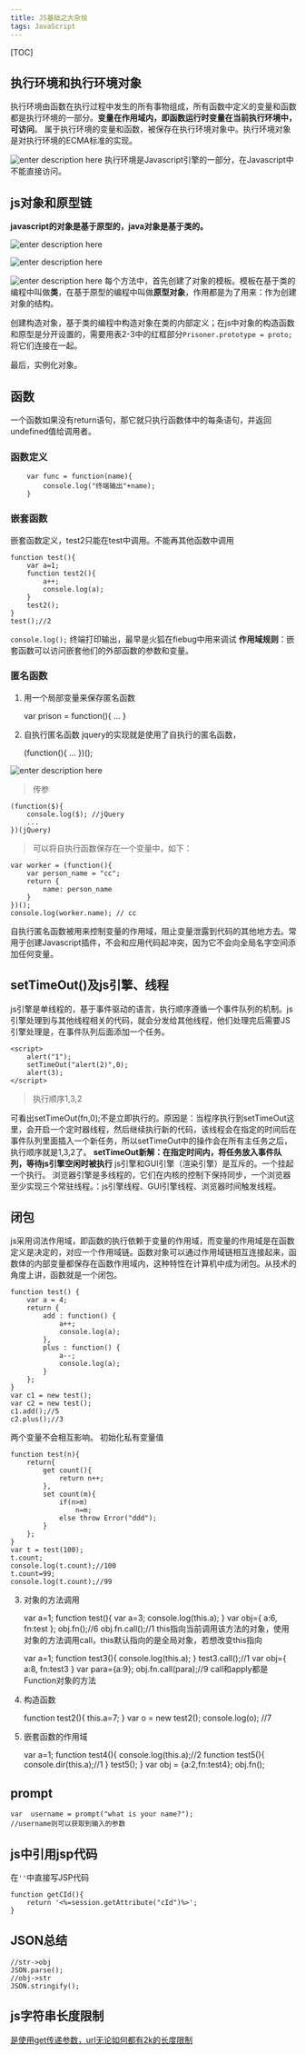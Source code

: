 ```yaml
---
title: JS基础之大杂烩
tags: JavaScript
---
```


[TOC]

## 执行环境和执行环境对象
执行环境由函数在执行过程中发生的所有事物组成，所有函数中定义的变量和函数都是执行环境的一部分。**变量在作用域内，即函数运行时变量在当前执行环境中，可访问**。
属于执行环境的变量和函数，被保存在执行环境对象中。执行环境对象是对执行环境的ECMA标准的实现。

![enter description here][1]
执行环境是Javascript引擎的一部分，在Javascript中不能直接访问。
## js对象和原型链
**javascript的对象是基于原型的，java对象是基于类的。**

![enter description here][2]

![enter description here][3]

![enter description here][4]
每个方法中，首先创建了对象的模板。模板在基于类的编程中叫做**类**，在基于原型的编程中叫做**原型对象**，作用都是为了用来：作为创建对象的结构。

创建构造对象，基于类的编程中构造对象在类的内部定义；在js中对象的构造函数和原型是分开设置的，需要用表2-3中的红框部分`Prisoner.prototype = proto;`将它们连接在一起。

最后，实例化对象。
## 函数
一个函数如果没有return语句，那它就只执行函数体中的每条语句，并返回undefined值给调用者。
### 函数定义
```
	var func = function(name){
		console.log("终端输出"+name);
	}
```
### 嵌套函数
嵌套函数定义，test2只能在test中调用。不能再其他函数中调用

    function test(){
        var a=1;
        function test2(){
            a++;
            console.log(a);
        }
        test2();
    }
    test();//2

`console.log();` 终端打印输出，最早是火狐在fiebug中用来调试
**作用域规则**：嵌套函数可以访问嵌套他们的外部函数的参数和变量。
### 匿名函数
1. 用一个局部变量来保存匿名函数


    var prison = function(){
        ...
    }
2. 自执行匿名函数
jquery的实现就是使用了自执行的匿名函数，


    (function(){
        ...
    })();
    
![enter description here][5]
> 传参


    (function($){
        console.log($); //jQuery
        ...
    })(jQuery)
> 可以将自执行函数保存在一个变量中，如下：


    var worker = (function(){
        var person_name = "cc";
        return {
            name: person_name
        }
    })();
    console.log(worker.name); // cc
自执行匿名函数被用来控制变量的作用域，阻止变量泄露到代码的其他地方去。常用于创建Javascript插件，不会和应用代码起冲突，因为它不会向全局名字空间添加任何变量。

## setTimeOut()及js引擎、线程
js引擎是单线程的，基于事件驱动的语言，执行顺序遵循一个事件队列的机制。js引擎处理到与其他线程相关的代码，就会分发给其他线程，他们处理完后需要JS引擎处理是，在事件队列后面添加一个任务。

    <script>
        alert("1");
        setTimeOut("alert(2)",0);
        alert(3);
    </script>
> 执行顺序1,3,2

可看出setTimeOut(fn,0);不是立即执行的。原因是：当程序执行到setTimeOut这里，会开启一个定时器线程，然后继续执行新的代码，该线程会在指定的时间后在事件队列里面插入一个新任务，所以setTimeOut中的操作会在所有主任务之后，执行顺序就是1,3,2了。
**setTimeOut新解：在指定时间内，将任务放入事件队列，等待js引擎空闲时被执行**
js引擎和GUI引擎（渲染引擎）是互斥的。一个挂起一个执行。
浏览器引擎是多线程的，它们在内核的控制下保持同步，一个浏览器至少实现三个常驻线程。：js引擎线程、GUI引擎线程、浏览器时间触发线程。

## 闭包
js采用词法作用域，即函数的执行依赖于变量的作用域，而变量的作用域是在函数定义是决定的，对应一个作用域链。函数对象可以通过作用域链相互连接起来，函数体的内部变量都保存在函数作用域内，这种特性在计算机中成为闭包。从技术的角度上讲，函数就是一个闭包。

    function test() {
    	var a = 4;
    	return {
    		add : function() {
    			a++;
    			console.log(a);
    		},
    		plus : function() {
    			a--;
    			console.log(a);
    		}
    	};
    }
    var c1 = new test();
    var c2 = new test();
    c1.add();//5
    c2.plus();//3
两个变量不会相互影响。
初始化私有变量值

    function test(n){
    	return{
    		get count(){
    			return n++;
    		},
    		set count(m){
    			if(n>m)
    				n=m;
    			else throw Error("ddd");
    		}
    	};
    }
    var t = test(100);
    t.count;
    console.log(t.count);//100
    t.count=99;
    console.log(t.count);//99

3. 对象的方法调用


    var a=1;
    function test(){
    	var a=3;
    	console.log(this.a);
    }
    var obj={
    		a:6,
    		fn:test
    };
    obj.fn();//6
    obj.fn.call();//1
this指向当前调用该方法的对象，使用对象的方法调用call，this默认指向的是全局对象，若想改变this指向

    var a=1;
    function test3(){
    	console.log(this.a);
    }
    test3.call();//1
    var obj={
    	a:8,
    	fn:test3
    }
    var para={a:9};
    obj.fn.call(para);//9
call和apply都是Function对象的方法
4. 构造函数


    function test2(){
    	this.a=7;
    }
    var o = new test2();
    console.log(o); //7
5. 嵌套函数的作用域


    var a=1;
    function test4(){
        console.log(this.a);//2
        function test5(){
            console.dir(this.a);//1
        }
        test5();
    }
    var obj = {a:2,fn:test4};
    obj.fn();


##  prompt
```
var  username = prompt("what is your name?");
//username则可以获取到输入的参数
```
## js中引用jsp代码
在`''`中直接写JSP代码
```
function getCId(){
	return '<%=session.getAttribute("cId")%>';
}
``` 


## JSON总结
```
//str->obj
JSON.parse();
//obj->str
JSON.stringify();
```

## js字符串长度限制
<a href>是使用get传递参数，url无论如何都有2k的长度限制


  [1]: ./images/Image%202.png "Image 2.png"
  [2]: ./images/Image%203.png "Image 3.png"
  [3]: ./images/Image%204.png "Image 4.png"
  [4]: ./images/Image%205.png "Image 5.png"
  [5]: ./images/Image%206.png "Image 6.png"